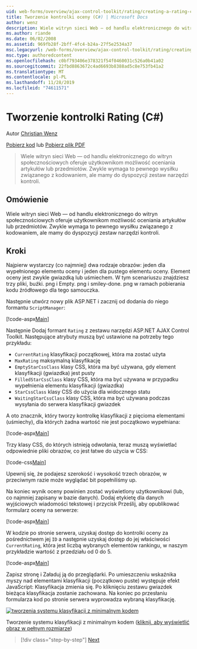 ```yaml
---
uid: web-forms/overview/ajax-control-toolkit/rating/creating-a-rating-control-cs
title: Tworzenie kontrolki oceny (C#) | Microsoft Docs
author: wenz
description: Wiele witryn sieci Web — od handlu elektronicznego do witryn społecznościowych oferuje użytkownikom możliwość oceniania artykułów lub przedmiotów. Zwykle wymaga to pewnego nakładu na kodowanie, ale mamy...
ms.author: riande
ms.date: 06/02/2008
ms.assetid: 969fb28f-2bff-4fc4-b24a-27f5e2534a37
msc.legacyurl: /web-forms/overview/ajax-control-toolkit/rating/creating-a-rating-control-cs
msc.type: authoredcontent
ms.openlocfilehash: c0bf793406e378321f54f0460031c526a0b41a02
ms.sourcegitcommit: 22fbd8863672c4ad6693b8388ad5c8e753fb41a2
ms.translationtype: MT
ms.contentlocale: pl-PL
ms.lasthandoff: 11/28/2019
ms.locfileid: "74611571"
---
```

# <a name="creating-a-rating-control-c"></a>Tworzenie kontrolki Rating (C#)

Autor [Christian Wenz](https://github.com/wenz)

[Pobierz kod](https://download.microsoft.com/download/9/3/f/93f8daea-bebd-4821-833b-95205389c7d0/rating0.cs.zip) lub [Pobierz plik PDF](https://download.microsoft.com/download/2/d/c/2dc10e34-6983-41d4-9c08-f78f5387d32b/rating0CS.pdf)

> Wiele witryn sieci Web — od handlu elektronicznego do witryn społecznościowych oferuje użytkownikom możliwość oceniania artykułów lub przedmiotów. Zwykle wymaga to pewnego wysiłku związanego z kodowaniem, ale mamy do dyspozycji zestaw narzędzi kontroli.

## <a name="overview"></a>Omówienie

Wiele witryn sieci Web — od handlu elektronicznego do witryn społecznościowych oferuje użytkownikom możliwość oceniania artykułów lub przedmiotów. Zwykle wymaga to pewnego wysiłku związanego z kodowaniem, ale mamy do dyspozycji zestaw narzędzi kontroli.

## <a name="steps"></a>Kroki

Najpierw wystarczy (co najmniej) dwa rodzaje obrazów: jeden dla wypełnionego elementu oceny i jeden dla pustego elementu oceny. Element oceny jest zwykle gwiazdką lub uśmiechem. W tym scenariuszu znajdziesz trzy pliki, buźki. png i Empty. png i smiley-done. png w ramach pobierania kodu źródłowego dla tego samouczka.

Następnie utwórz nowy plik ASP.NET i zacznij od dodania do niego formantu `ScriptManager`:

[!code-aspx[Main](creating-a-rating-control-cs/samples/sample1.aspx)]

Następnie Dodaj formant `Rating` z zestawu narzędzi ASP.NET AJAX Control Toolkit. Następujące atrybuty muszą być ustawione na potrzeby tego przykładu:

- `CurrentRating` klasyfikacji początkowej, która ma zostać użyta
- `MaxRating` maksymalną klasyfikację
- `EmptyStarCssClass` klasy CSS, która ma być używana, gdy element klasyfikacji (gwiazdka) jest pusty
- `FilledStarCssClass` klasy CSS, która ma być używana w przypadku wypełnienia elementu klasyfikacji (gwiazdka)
- `StarCssClass` klasy CSS do użycia dla widocznego statu
- `WaitingStarCssClass` klasy CSS, która ma być używana podczas wysyłania do serwera klasyfikacji gwiazdek

A oto znacznik, który tworzy kontrolkę klasyfikacji z pięcioma elementami (uśmiechy), dla których żadna wartość nie jest początkowo wypełniana:

[!code-aspx[Main](creating-a-rating-control-cs/samples/sample2.aspx)]

Trzy klasy CSS, do których istnieją odwołania, teraz muszą wyświetlać odpowiednie pliki obrazów, co jest łatwe do użycia w CSS:

[!code-css[Main](creating-a-rating-control-cs/samples/sample3.css)]

Upewnij się, że podajesz szerokość i wysokość trzech obrazów, w przeciwnym razie może wyglądać bit popełniliśmy up.

Na koniec wynik oceny powinien zostać wyświetlony użytkownikowi (lub, co najmniej zapisany w bazie danych). Dodaj etykietę dla danych wyjściowych wiadomości tekstowej i przycisk Prześlij, aby opublikować formularz oceny na serwerze:

[!code-aspx[Main](creating-a-rating-control-cs/samples/sample4.aspx)]

W kodzie po stronie serwera, uzyskaj dostęp do kontrolki oceny za pośrednictwem jej `ID` a następnie uzyskaj dostęp do jej właściwości `CurrentRating`, która jest liczbą wybranych elementów rankingu, w naszym przykładzie wartość z przedziału od 0 do 5.

[!code-aspx[Main](creating-a-rating-control-cs/samples/sample5.aspx)]

Zapisz stronę i Załaduj ją do przeglądarki. Po umieszczeniu wskaźnika myszy nad elementami klasyfikacji (początkowo puste) występuje efekt JavaScript: Klasyfikacja zmienia się. Po kliknięciu zestawu gwiazdek bieżąca klasyfikacja zostanie zachowana. Na koniec po przesłaniu formularza kod po stronie serwera wyprowadza wybraną klasyfikację.

[![tworzenia systemu klasyfikacji z minimalnym kodem](creating-a-rating-control-cs/_static/image2.png)](creating-a-rating-control-cs/_static/image1.png)

Tworzenie systemu klasyfikacji z minimalnym kodem ([kliknij, aby wyświetlić obraz w pełnym rozmiarze](creating-a-rating-control-cs/_static/image3.png))

> [!div class="step-by-step"]
> [Next](creating-a-rating-control-vb.md)
